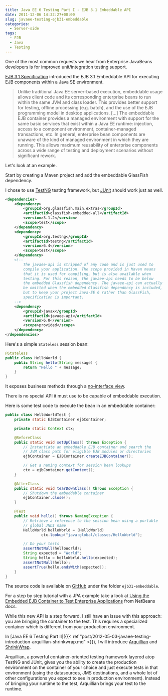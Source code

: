```yaml
---
title: Java EE 6 Testing Part I - EJB 3.1 Embeddable API
date: 2011-12-06 14:32:27+00:00
slug: javaee-testing-ejb31-embeddable
categories:
  - Server-side
tags:
  - EJB
  - Java
  - Testing
---
```


One of the most common requests we hear from Enterprise JavaBeans developers is for improved unit/integration testing support.

[EJB 3.1 Specification](http://jcp.org/en/jsr/detail?id=318) introduced the EJB 3.1 Embeddable API for executing EJB components within a Java SE environment.

> Unlike traditional Java EE server-based execution, embeddable usage allows client code and its corresponding enterprise beans to run within the same JVM and class loader. This provides better support for testing, offline processing (e.g. batch), and the use of the EJB programming model in desktop applications.
> [...]
> The embeddable EJB container provides a managed environment with support for the same basic services that exist within a Java EE runtime: injection, access to a component environment, container-managed transactions, etc. In general, enterprise bean components are unaware of the kind of managed environment in which they are running. This allows maximum reusability of enterprise components across a wide range of testing and deployment scenarios without significant rework.

<!--more-->

Let's look at an example.

Start by creating a Maven project and add the embeddable GlassFish dependency.

I chose to use [TestNG](http://testng.org/) testing framework, but [JUnit](http://www.junit.org/) should work just as well.

```xml
<dependencies>
    <dependency>
        <groupId>org.glassfish.main.extras</groupId>
        <artifactId>glassfish-embedded-all</artifactId>
        <version>3.1.2</version>
        <scope>test</scope>
    </dependency>
    <dependency>
        <groupId>org.testng</groupId>
        <artifactId>testng</artifactId>
        <version>6.4</version>
        <scope>test</scope>
    </dependency>
    <!--
        The javaee-api is stripped of any code and is just used to
        compile your application. The scope provided in Maven means
        that it is used for compiling, but is also available when
        testing. For this reason, the javaee-api needs to be below
        the embedded Glassfish dependency. The javaee-api can actually
        be omitted when the embedded Glassfish dependency is included,
        but to keep your project Java-EE 6 rather than GlassFish,
        specification is important.
    -->
    <dependency>
        <groupId>javax</groupId>
        <artifactId>javaee-api</artifactId>
        <version>6.0</version>
        <scope>provided</scope>
    </dependency>
</dependencies>
```

Here's a simple `Stateless` session bean:

```java
@Stateless
public class HelloWorld {
    public String hello(String message) {
        return "Hello " + message;
    }
}
```

It exposes business methods through a [no-interface view](http://java.sun.com/developer/technicalArticles/JavaEE/JavaEE6Overview_Part3.html#noiview).

There is no special API it must use to be capable of embeddable execution.

Here is some test code to execute the bean in an embeddable container:

```java
public class HelloWorldTest {
    private static EJBContainer ejbContainer;

    private static Context ctx;

    @BeforeClass
    public static void setUpClass() throws Exception {
        // Instantiate an embeddable EJB container and search the
        // JVM class path for eligible EJB modules or directories
        ejbContainer = EJBContainer.createEJBContainer();

        // Get a naming context for session bean lookups
        ctx = ejbContainer.getContext();
    }

    @AfterClass
    public static void tearDownClass() throws Exception {
        // Shutdown the embeddable container
        ejbContainer.close();
    }

    @Test
    public void hello() throws NamingException {
        // Retrieve a reference to the session bean using a portable
        // global JNDI name
        HelloWorld helloWorld = (HelloWorld)
                ctx.lookup("java:global/classes/HelloWorld");

        // Do your tests
        assertNotNull(helloWorld);
        String expected = "World";
        String hello = helloWorld.hello(expected);
        assertNotNull(hello);
        assertTrue(hello.endsWith(expected));
    }
}
```

The source code is available on [GitHub](https://github.com/samaxes/java-ee-testing) under the folder `ejb31-embeddable`.

For a step by step tutorial with a JPA example take a look at [Using the Embedded EJB Container to Test Enterprise Applications](http://netbeans.org/kb/docs/javaee/javaee-entapp-junit.html) from NetBeans docs.

While this new API is a step forward, I still have an issue with this approach: you are bringing the container to the test. This requires a specialized container which is different from your production environment.

In [Java EE 6 Testing Part II]({{< ref "post/2012-05-03-javaee-testing-introduction-arquillian-shrinkwrap.md" >}}), I will introduce [Arquillian](https://github.com/arquillian) and [ShrinkWrap](https://github.com/shrinkwrap).

Arquillian, a powerful container-oriented testing framework layered atop TestNG and JUnit, gives you the ability to create the production environment on the container of your choice and just execute tests in that environment (using the datasources, JMS destinations, and a whole lot of other configurations you expect to see in production environment). Instead of bringing your runtime to the test, Arquillian brings your test to the runtime.
